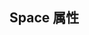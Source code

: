 <script setup lang="ts">
import { spaceProps } from "../../example/space/api.ts"
</script>

## Space 属性

<api-block type="prop" :data="spaceProps" />
